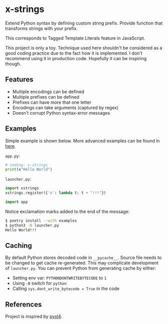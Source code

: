 # x-strings

Extend Python syntax by defining custom string prefix. Provide function that transforms strings with your prefix.

This corresponds to Tagged Template Literals feature in JavaScript.

This project is only a toy. Technique used here shouldn't be considered as a good coding practice due to the fact how it is implemented. I don't recommend using it in production code. Hopefully it can be inspiring though.

## Features

- Multiple encodings can be defined
- Multiple prefixes can be defined
- Prefixes can have more that one letter
- Encodings can take arguments (captured by regex)
- Doesn't corrupt Python syntax-error messages

## Examples

Simple example is shown below. More advanced examples can be found in [here](https://github.com/gergelyk/xstrings/tree/master/examples).

`app.py`:

```python
# coding: x-strings
print(x"Hello World")
```

`launcher.py`:

```python
import xstrings
xstrings.register({'x': lambda t: t + "!!!"})

import app
```

Notice exclamation marks added to the end of the message:
```sh
$ poetry install --with examples
$ python3 -B launcher.py
Hello World!!!
```

## Caching

By default Python stores decoded code in `__pycache__`. Source file needs to be changed to get cache re-generated. This may complicate development of `launcher.py`. You can prevent Python from generating cache by either:

- Setting env var: `PYTHONDONTWRITEBYTECODE` to `1`
- Using `-B` switch for `python`
- Calling `sys.dont_write_bytecode = True` in the code

## References

Project is inspired by [pyxl4](https://github.com/pyxl4/pyxl4).
